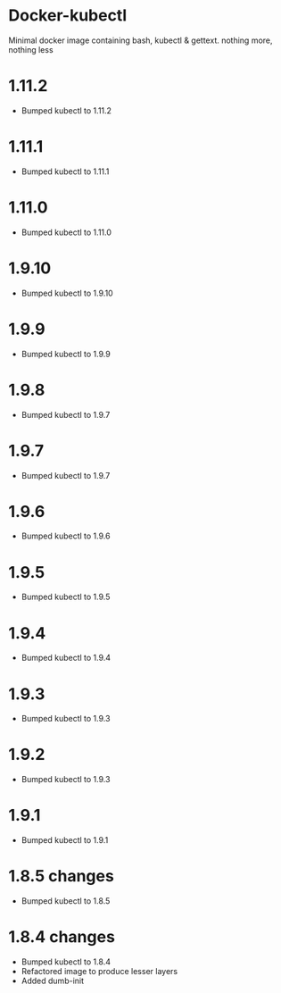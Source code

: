 # Docker-kubectl

Minimal docker image containing bash, kubectl & gettext. nothing more, nothing less

# 1.11.2

- Bumped kubectl to 1.11.2

# 1.11.1

- Bumped kubectl to 1.11.1

# 1.11.0

- Bumped kubectl to 1.11.0

# 1.9.10

- Bumped kubectl to 1.9.10

# 1.9.9

- Bumped kubectl to 1.9.9

# 1.9.8

- Bumped kubectl to 1.9.7

# 1.9.7

- Bumped kubectl to 1.9.7

# 1.9.6

- Bumped kubectl to 1.9.6

# 1.9.5

- Bumped kubectl to 1.9.5

# 1.9.4

- Bumped kubectl to 1.9.4

# 1.9.3

- Bumped kubectl to 1.9.3

# 1.9.2

- Bumped kubectl to 1.9.3

# 1.9.1

- Bumped kubectl to 1.9.1

# 1.8.5 changes

- Bumped kubectl to 1.8.5

# 1.8.4 changes

- Bumped kubectl to 1.8.4  
- Refactored image to produce lesser layers  
- Added dumb-init
